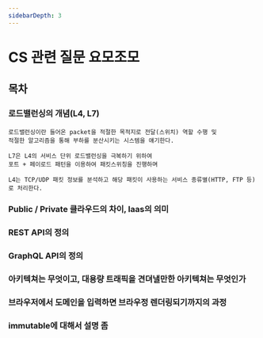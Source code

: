 ```yaml
---
sidebarDepth: 3
---
```


# CS 관련 질문 요모조모

## 목차

### 로드밸런싱의 개념(L4, L7)

<Detail>

    로드밸런싱이란 들어온 packet을 적절한 목적지로 전달(스위치) 역할 수행 및
    적절한 알고리즘을 통해 부하를 분산시키는 시스템을 얘기한다.

    L7은 L4의 서비스 단위 로드밸런싱을 극복하기 위하여
    포트 + 페이로드 패턴을 이용하여 패킷스위칭을 진행하며

    L4는 TCP/UDP 패킷 정보를 분석하고 해당 패킷이 사용하는 서비스 종류별(HTTP, FTP 등)로 처리한다.

</Detail>

### Public / Private 클라우드의 차이, laas의 의미

<Detail>
</Detail>

### REST API의 정의

<Detail>
</Detail>

### GraphQL API의 정의

<Detail>
</Detail>

### 아키텍쳐는 무엇이고, 대용량 트래픽을 견뎌낼만한 아키텍쳐는 무엇인가

<Detail>
</Detail>

### 브라우저에서 도메인을 입력하면 브라우정 렌더링되기까지의 과정

<Detail>
</Detail>

### immutable에 대해서 설명 좀

<Detail>
</Detail>
